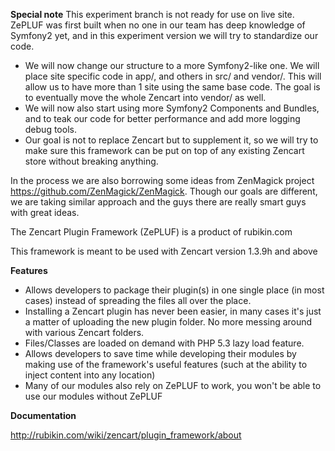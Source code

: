 **Special note**
This experiment branch is not ready for use on live site. ZePLUF was first built when no one in our team has deep knowledge of Symfony2 yet, and in this experiment version we will try to standardize our code.
- We will now change our structure to a more Symfony2-like one. We will place site specific code in app/, and others in src/ and vendor/. This will allow us to have more than 1 site using the same base code. The goal is to eventually move the whole Zencart into vendor/ as well.
- We will now also start using more Symfony2 Components and Bundles, and to teak our code for better performance and add more logging debug tools.
- Our goal is not to replace Zencart but to supplement it, so we will try to make sure this framework can be put on top of any existing Zencart store without breaking anything.

In the process we are also borrowing some ideas from ZenMagick project https://github.com/ZenMagick/ZenMagick. Though our goals are different, we are taking similar approach and the guys there are really smart guys with great ideas.

The Zencart Plugin Framework (ZePLUF) is a product of rubikin.com

This framework is meant to be used with Zencart version 1.3.9h and above

**Features**
- Allows developers to package their plugin(s) in one single place (in most cases) instead of spreading the files all over the place.
- Installing a Zencart plugin has never been easier, in many cases it's just a matter of uploading the new plugin folder. No more messing around with various Zencart folders.
- Files/Classes are loaded on demand with PHP 5.3 lazy load feature.
- Allows developers to save time while developing their modules by making use of the framework's useful features (such at the ability to inject content into any location)
- Many of our modules also rely on ZePLUF to work, you won't be able to use our modules without ZePLUF

**Documentation**

http://rubikin.com/wiki/zencart/plugin_framework/about